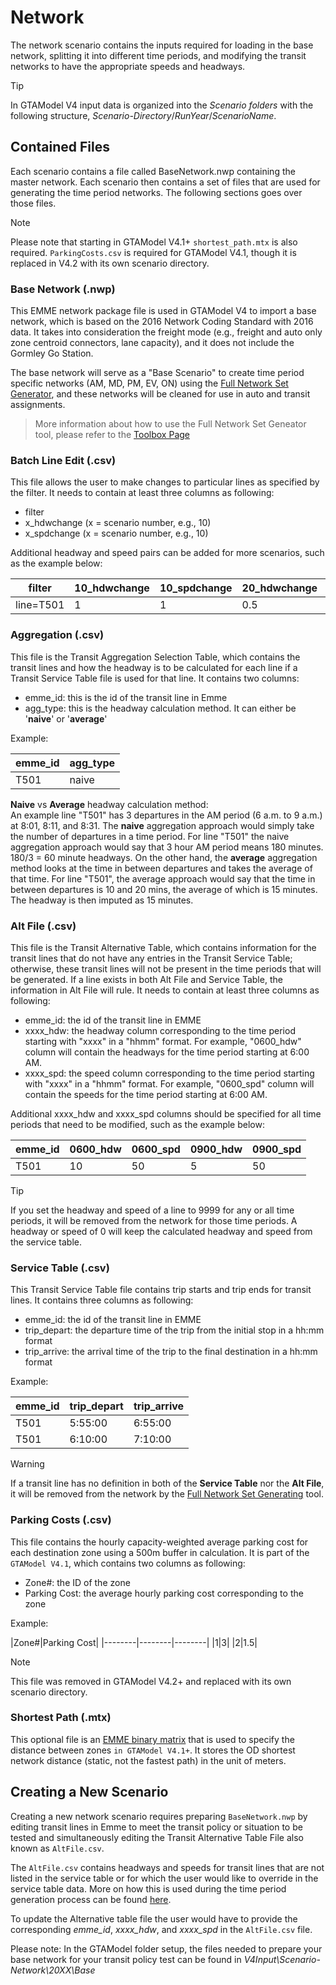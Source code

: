 # Network

The network scenario contains the inputs required for loading in the base network, splitting it into 
different time periods, and modifying the transit networks to have the appropriate speeds and headways.

> [!Tip]
> In GTAModel V4 input data is organized into the _Scenario folders_ with the following structure,
> _Scenario-Directory_/_RunYear_/_ScenarioName_.

## Contained Files

Each scenario contains a file called BaseNetwork.nwp containing the master network.  Each scenario then contains a set of files
that are used for generating the time period networks.  The following sections goes over those files.

> [!NOTE]
> Please note that starting in GTAModel V4.1+ `shortest_path.mtx` is also required.
> `ParkingCosts.csv` is required for GTAModel V4.1, though it is replaced in V4.2 with its own scenario directory.

### Base Network (.nwp)
This EMME network package file is used in GTAModel V4 to import a base network, which is based on the 2016 Network Coding Standard with 2016 data.
It takes into consideration the freight mode (e.g., freight and auto only zone centroid connectors, lane capacity), and it does not include the Gormley Go Station.

The base network will serve as a "Base Scenario" to create time period specific networks (AM, MD, PM, EV, ON) using the
[Full Network Set Generator](../../model_design/full_network_generator.md), and these networks will be cleaned for use in auto and transit assignments.

> More information about how to use the Full Network Set Geneator tool, please refer to the [Toolbox Page](../../../tmgtoolbox/network_editing/FullNetworkSetGenerator.md)

### Batch Line Edit (.csv)
This file allows the user to make changes to particular lines as specified by the filter. It needs to contain at least three columns as following:
- filter
- x_hdwchange (x = scenario number, e.g., 10)
- x_spdchange (x = scenario number, e.g., 10)

Additional headway and speed pairs can be added for more scenarios, such as the example below:

|filter|10_hdwchange|10_spdchange|20_hdwchange|20_spdchange|
|--------|--------|--------|--------|--------|
|line=T501|1|1|0.5|1|


### Aggregation (.csv)
This file is the Transit Aggregation Selection Table, which contains the transit lines and how the headway is to be calculated
for each line if a Transit Service Table file is used for that line. It contains two columns:
- emme_id: this is the id of the transit line in Emme
- agg_type: this is the headway calculation method. It can either be '**naive**' or '**average**'

Example:

|emme_id|agg_type|
|-------|--------|
|T501|naive|

**Naive** vs **Average** headway calculation method: <BR/>
An example line "T501" has 3 departures in the AM period (6 a.m. to 9 a.m.) at 8:01, 8:11, and 8:31. The **naive** 
aggregation approach would simply take the number of departures in a time period. For line "T501" the naive aggregation
approach would say that 3 hour AM period means 180 minutes. 180/3 = 60 minute headways. On the other hand, the **average**
aggregation method looks at the time in between departures and takes the average of that time. For line "T501", the average
approach would say that the time in between departures is 10 and 20 mins, the average of which is 15 minutes. The headway is 
then imputed as 15 minutes.


### Alt File (.csv)
This file is the Transit Alternative Table, which contains information for the transit lines that do not have any 
entries in the Transit Service Table; otherwise, these transit lines will not be present in the time periods that will be generated.
If a line exists in both Alt File and Service Table, the information in Alt File will rule. It needs to contain at least three columns as following:

- emme_id: the id of the transit line in EMME
- xxxx_hdw: the headway column corresponding to the time period starting with "xxxx" in a "hhmm" format. For example,
    "0600_hdw" column will contain the headways for the time period starting at 6:00 AM.
- xxxx_spd: the speed column corresponding to the time period starting with "xxxx" in a "hhmm" format.
    For example, "0600_spd" column will contain the speeds for the time period starting at 6:00 AM.

Additional xxxx_hdw and xxxx_spd columns should be specified for all time periods that need to be modified, such as the example below:

|emme_id|0600_hdw|0600_spd|0900_hdw|0900_spd|
|--------|--------|--------|--------|--------|
|T501|10|50|5|50|

> [!TIP]
> If you set the headway and speed of a line to 9999 for any or all time periods, it will be
> removed from the network for those time periods.  A headway or speed of 0 will keep the calculated headway
> and speed from the service table.


### Service Table (.csv)
This Transit Service Table file contains trip starts and trip ends for transit lines. It contains three columns as following:

- emme_id: the id of the transit line in EMME
- trip_depart: the departure time of the trip from the initial stop in a hh:mm format
- trip_arrive: the arrival time of the trip to the final destination in a hh:mm format

Example:

|emme_id|trip_depart|trip_arrive|
|--------|--------|--------|
|T501|5:55:00|6:55:00|
|T501|6:10:00|7:10:00|

> [!WARNING] 
> If a transit line has no definition in both of the **Service Table** nor the **Alt File**, it will be removed from
> the network by the [Full Network Set Generating](https://tmg.utoronto.ca/doc/1.6/gtamodel/model_design/full_network_generator.html) tool.

### Parking Costs (.csv)
This file contains the hourly capacity-weighted average parking cost for each destination zone using a 500m buffer
in calculation. It is part of the `GTAModel V4.1`, which contains two columns as following:

- Zone#: the ID of the zone 
- Parking Cost: the average hourly parking cost corresponding to the zone

Example:

|Zone#|Parking Cost|
|--------|--------|--------|
|1|3|
|2|1.5|

> [!NOTE]
> This file was removed in GTAModel V4.2+ and replaced with its own scenario directory.


### Shortest Path (.mtx)
This optional file is an [EMME binary matrix](../file_formats/emme_binary_matrix.md) that is used to specify the distance between zones `in GTAModel V4.1+`.
It stores the OD shortest network distance (static, not the fastest path) in the unit of meters. 

## Creating a New Scenario

Creating a new network scenario requires preparing `BaseNetwork.nwp` by editing transit lines in Emme to meet the transit policy or situation to be tested and simultaneously editing the Transit Alternative Table File also known as `AltFile.csv`. 

The `AltFile.csv` contains headways and speeds for transit lines that are not listed in the service table or for which the user would like to override in the service table data. More on how this is used during the time period generation process can be found [here](http://tmg.utoronto.ca/doc/1.6/gtamodel/model_design/full_network_generator.html#create-transit-time-period).

To update the Alternative table file the user would have to provide the corresponding *emme_id*, *xxxx_hdw*, and *xxxx_spd* in the `AltFile.csv` file.

Please note: In the GTAModel folder setup, the files needed to prepare your base network for your transit policy test can be found in *V4Input\Scenario-Network\20XX\Base*